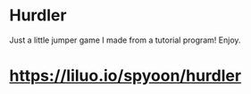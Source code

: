 # Hurdler
Just a little jumper game I made from a tutorial program! Enjoy.
# https://liluo.io/spyoon/hurdler
